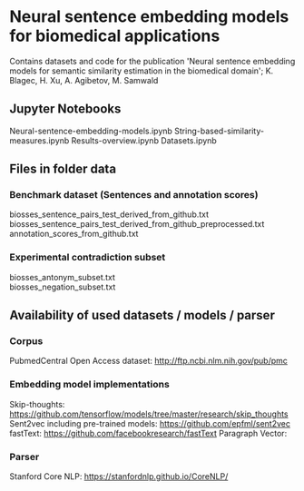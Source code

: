 # Neural sentence embedding models for biomedical applications
Contains datasets and code for the publication 'Neural sentence embedding models for semantic similarity estimation in the biomedical domain'; K. Blagec, H. Xu, A. Agibetov, M. Samwald

## Jupyter Notebooks
Neural-sentence-embedding-models.ipynb
String-based-similarity-measures.ipynb
Results-overview.ipynb
Datasets.ipynb

## Files in folder data

### Benchmark dataset (Sentences and annotation scores)
biosses_sentence_pairs_test_derived_from_github.txt      
biosses_sentence_pairs_test_derived_from_github_preprocessed.txt         
annotation_scores_from_github.txt      

### Experimental contradiction subset  
biosses_antonym_subset.txt   
biosses_negation_subset.txt 
    
## Availability of used datasets / models / parser

### Corpus

PubmedCentral Open Access dataset: http://ftp.ncbi.nlm.nih.gov/pub/pmc

### Embedding model implementations

Skip-thoughts: https://github.com/tensorflow/models/tree/master/research/skip_thoughts   
Sent2vec including pre-trained models: https://github.com/epfml/sent2vec      
fastText: https://github.com/facebookresearch/fastText
Paragraph Vector: 

### Parser

Stanford Core NLP: https://stanfordnlp.github.io/CoreNLP/



